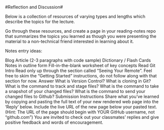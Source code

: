 
#Reflection and Discussion#  

Below is a collection of resources of varying types and lengths which describe the topics for the lecture.

Go through these resources, and create a page in your reading-notes repo that summarizes the topics you learned as though you were presenting the material to a non-technical friend interested in learning about it.

Notes entry ideas:

Blog Article (2-3 paragraphs with code sample)
Dictionary / Flash Cards
Notes in outline form
Fill-in-the-blank worksheet of key concepts
Read
Git Intro
Read only up through the section called “Seeing Your Remote”.
Feel free to skim the “Getting Started” instructions, do not follow along with that section for now.
Answer
What is Version Control?
What is cloning in Git?
What is the command to track and stage files?
What is the command to take a snapshot of your changed files?
What is the command to send your changed files to Github?
Submission Instructions
Share what you’ve learned by copying and pasting the full text of your new rendered web page into the ‘Reply’ below.
Include the live URL of the new page below your pasted text. (Hint: The URL of the page should begin with YOUR GitHub username, not “github.com”)
You are invited to check out your classmates’ replies and give positive feedback and words of encouragement.